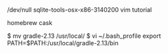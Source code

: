 /dev/null
sqlite-tools-osx-x86-3140200
vim tutorial

homebrew cask

$ mv gradle-2.13 /usr/local/
$ vi ~/.bash_profile
export PATH=$PATH:/usr/local/gradle-2.13/bin
